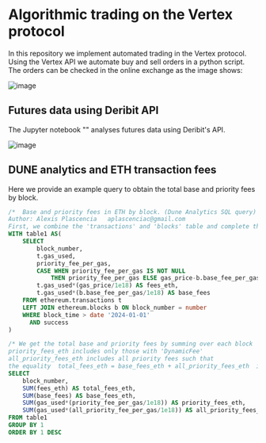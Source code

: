 # Algorithmic trading on the Vertex protocol

In this repository we implement automated trading in the Vertex protocol.\
Using the Vertex API we automate buy and sell orders in a python script. \
The orders can be checked in the online exchange as the image shows:

![image](https://github.com/alexisdpc/algo-trading-API/assets/124795834/dc4af327-c64d-4645-a608-e8ecf947b532)

## Futures data using Deribit API

The Jupyter notebook "" analyses futures data using Deribit's API.

![image](https://github.com/alexisdpc/algo-trading-API/assets/124795834/109b86ec-2536-4a10-b9a3-caf0dc63e9a4)


## DUNE analytics and ETH transaction fees

Here we provide an example query to obtain the total base and priority fees by block.

```sql
/*  Base and priority fees in ETH by block. (Dune Analytics SQL query)
Author: Alexis Plascencia   aplascenciac@gmail.com
First, we combine the 'transactions' and 'blocks' table and complete the 'priority_fee_per_gas' */
WITH table1 AS(
    SELECT
        block_number,
        t.gas_used,
        priority_fee_per_gas,
        CASE WHEN priority_fee_per_gas IS NOT NULL 
            THEN priority_fee_per_gas ELSE gas_price-b.base_fee_per_gas END AS all_priority_fee_per_gas,
        t.gas_used*(gas_price/1e18) AS fees_eth,
        t.gas_used*(b.base_fee_per_gas/1e18) AS base_fees
    FROM ethereum.transactions t
    LEFT JOIN ethereum.blocks b ON block_number = number
    WHERE block_time > date '2024-01-01' 
      AND success
)

/* We get the total base and priority fees by summing over each block
priority_fees_eth includes only those with 'DynamicFee'
all_priority_fees_eth includes all priority fees such that 
the equality  total_fees_eth = base_fees_eth + all_priority_fees_eth  is satisfied */
SELECT
    block_number,
    SUM(fees_eth) AS total_fees_eth,
    SUM(base_fees) AS base_fees_eth,
    SUM(gas_used*(priority_fee_per_gas/1e18)) AS priority_fees_eth,
    SUM(gas_used*(all_priority_fee_per_gas/1e18)) AS all_priority_fees_eth
FROM table1
GROUP BY 1
ORDER BY 1 DESC
```

